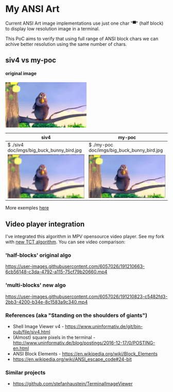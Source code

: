 # My ANSI Art
Current ANSI Art image implementations use just one char "▀" (half block) to display low resolution image in a terminal.

This PoC aims to verify that using full range of ANSI block chars we can achive better resolution using the same number of chars.

## siv4 vs my-poc

#### original image 

<img src="doc/imgs/big_buck_bunny_bird.jpg" width=50%>

| siv4  | my-poc  |
| --- | --- |
|  $ ./siv4 doc/imgs/big_buck_bunny_bird.jpg  | $ ./my-poc doc/imgs/big_buck_bunny_bird.jpg |
| ![Original image](doc/imgs/siv4-ANSI-Art_6864-chars.png) | ![Original image](doc/imgs/my-PoC-ANSI-Art_6864-chars.png) |

More exemples [here](examples.md)

## Video player integration
I've integrated this algorithm in MPV opensource video player. See my fork with [new TCT algorithm](https://github.com/fsantagostinobietti/mpv/tree/tct-extended).
You can see video comparison:

### 'half-blocks' original algo 
https://user-images.githubusercontent.com/6057026/191210663-6cb56148-c3da-4792-a115-75cf79b20660.mp4 

###  'multi-blocks' new algo
https://user-images.githubusercontent.com/6057026/191210823-c5482fd3-2bb3-4200-b34e-8c1583a9c340.mp4


### References (aka "Standing on the shoulders of giants")
* Shell Image Viewer v4 - https://www.uninformativ.de/git/bin-pub/file/siv4.html
* (Almost) square pixels in the terminal - http://www.uninformativ.de/blog/postings/2016-12-17/0/POSTING-en.html
* ANSI Block Elements - https://en.wikipedia.org/wiki/Block_Elements
* https://en.wikipedia.org/wiki/ANSI_escape_code#24-bit

### Similar projects
* https://github.com/stefanhaustein/TerminalImageViewer
